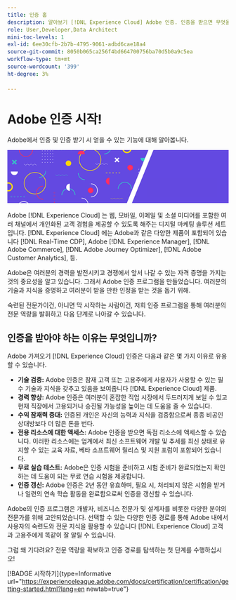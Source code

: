 ```yaml
---
title: 인증 홈
description: 알아보기 [!DNL Experience Cloud] Adobe 인증. 인증을 받으면 무엇을 할 수 있는지 알아보십시오.
role: User,Developer,Data Architect
mini-toc-levels: 1
exl-id: 6ee30cfb-2b7b-4795-9061-adbd6cae18a4
source-git-commit: 8050b065ca256f4bd664700756ba70d5b0a9c5ea
workflow-type: tm+mt
source-wordcount: '399'
ht-degree: 3%

---
```


# Adobe 인증 시작!

Adobe에서 인증 및 인증 받기 시 얻을 수 있는 기능에 대해 알아봅니다.

![배너](/help/certifications/assets/home_banner_small.png)

Adobe [!DNL Experience Cloud] 는 웹, 모바일, 이메일 및 소셜 미디어를 포함한 여러 채널에서 개인화된 고객 경험을 제공할 수 있도록 해주는 디지털 마케팅 솔루션 세트입니다. [!DNL Experience Cloud] 에는 Adobe과 같은 다양한 제품이 포함되어 있습니다 [!DNL Real-Time CDP], Adobe [!DNL Experience Manager], [!DNL Adobe Commerce], [!DNL Adobe Journey Optimizer], [!DNL Adobe Customer Analytics], 등.

Adobe은 여러분의 경력을 발전시키고 경쟁에서 앞서 나갈 수 있는 자격 증명을 가지는 것의 중요성을 알고 있습니다. 그래서 Adobe 인증 프로그램을 만들었습니다. 여러분의 기술과 지식을 증명하고 여러분이 받을 만한 인정을 받는 것을 돕기 위해.

숙련된 전문가이건, 아니면 막 시작하는 사람이건, 저희 인증 프로그램을 통해 여러분의 전문 역량을 발휘하고 다음 단계로 나아갈 수 있습니다.

## 인증을 받아야 하는 이유는 무엇입니까?

Adobe 가져오기 [!DNL Experience Cloud] 인증은 다음과 같은 몇 가지 이유로 유용할 수 있습니다.

* **기술 검증:** Adobe 인증은 잠재 고객 또는 고용주에게 사용자가 사용할 수 있는 필수 기술과 지식을 갖추고 있음을 보여줍니다 [!DNL Experience Cloud] 제품.
* **경력 향상:** Adobe 인증은 여러분이 혼잡한 직업 시장에서 두드러지게 보일 수 있고 현재 직장에서 고용되거나 승진될 가능성을 높이는 데 도움을 줄 수 있습니다.
* **수익 잠재력 증대:** 인증된 개인은 자신의 능력과 지식을 검증함으로써 종종 비공인 상대방보다 더 많은 돈을 번다.
* **전용 리소스에 대한 액세스:** Adobe 인증을 받으면 독점 리소스에 액세스할 수 있습니다. 이러한 리소스에는 업계에서 최신 소프트웨어 개발 및 추세를 최신 상태로 유지할 수 있는 교육 자료, 베타 소프트웨어 릴리스 및 지원 포럼이 포함되어 있습니다.
* **무료 실습 테스트:** Adobe은 인증 시험을 준비하고 시험 준비가 완료되었는지 확인하는 데 도움이 되는 무료 연습 시험을 제공합니다.
* **인증 갱신:** Adobe 인증은 2년 동안 유효하며, 필요 시, 처리되지 않은 시험을 받거나 일련의 연속 학습 활동을 완료함으로써 인증을 갱신할 수 있습니다.

Adobe의 인증 프로그램은 개발자, 비즈니스 전문가 및 설계자를 비롯한 다양한 분야의 전문가를 위해 고안되었습니다. 선택할 수 있는 다양한 인증 경로를 통해 Adobe 내에서 사용자의 숙련도와 전문 지식을 활용할 수 있습니다 [!DNL Experience Cloud] 고객과 고용주에게 똑같이 잘 알릴 수 있습니다.

그럼 왜 기다려요? 전문 역량을 확보하고 인증 경로를 탐색하는 첫 단계를 수행하십시오!

[!BADGE 시작하기]{type=Informative url="https://experienceleague.adobe.com/docs/certification/certification/getting-started.html?lang=en newtab=true"}
